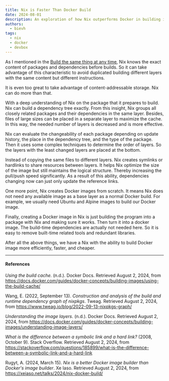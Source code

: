 ```yaml
---
title: Nix is Faster Than Docker Build
date: 2024-08-01
description: An exploration of how Nix outperforms Docker in building images, leveraging its deep understanding of package dependencies and content-addressable storage
authors:
  - bievh
tags:
  - nix
  - docker
  - devbox
---
```


As I mentioned in the [Build the same thing at any time](./nix-build-the-same-thing-at-any-time.md), Nix knows the exact content of packages and dependencies before builds. So it can take advantage of this characteristic to avoid duplicated building different layers with the same content but different instructions.

It is even too great to take advantage of content-addressable storage. Nix can do more than that.

With a deep understanding of Nix on the package that it prepares to build. Nix can build a dependency tree exactly. From this insight, Nix groups all closely related packages and their dependencies in the same layer. Besides, files of large sizes can be placed in a separate layer to maximize the cache. In this way, the needed number of layers is decreased and is more effective.

Nix can evaluate the changeability of each package depending on update history, the place in the dependency tree, and the type of the package. Then it uses some complex techniques to determine the order of layers. So the layers with the least changed layers are placed at the bottom.

Instead of copying the same files to different layers. Nix creates symlinks or hardlinks to share resources between layers. It helps Nix optimize the size of the image but still maintains the logical structure. Thereby increasing the pull/push speed significantly. As a result of this ability, dependencies changing now can just only update the reference links.

One more point, Nix creates Docker images from scratch. It means Nix does not need any available image as a base layer as a normal Docker build. For example, we usually need Ubuntu and Alpine images to build our Docker image.

Finally, creating a Docker image in Nix is just building the program into a package with Nix and making sure it works. Then turn it into a docker image. The build-time dependencies are actually not needed here. So it is easy to remove built-time related tools and redundant libraries.

After all the above things, we have a Nix with the ability to build Docker image more efficiently, faster, and cheaper.

---

#### References

_Using the build cache._ (n.d.). Docker Docs. Retrieved August 2, 2024, from https://docs.docker.com/guides/docker-concepts/building-images/using-the-build-cache/

Wang, E. (2022, September 13). _Construction and analysis of the build and runtime dependency graph of nixpkgs_. Tweag. Retrieved August 2, 2024, from https://www.tweag.io/blog/2022-09-13-nixpkgs-graph/

_Understanding the image layers_. (n.d.). Docker Docs. Retrieved August 2, 2024, from https://docs.docker.com/guides/docker-concepts/building-images/understanding-image-layers/

_What is the difference between a symbolic link and a hard link?_ (2008, October 9). Stack Overflow. Retrieved August 2, 2024, from https://stackoverflow.com/questions/185899/what-is-the-difference-between-a-symbolic-link-and-a-hard-link

Rugyt, A. (2024, March 15). _Nix is a better Docker image builder than Docker's image builder_. Xe Iaso. Retrieved August 2, 2024, from https://xeiaso.net/talks/2024/nix-docker-build/
